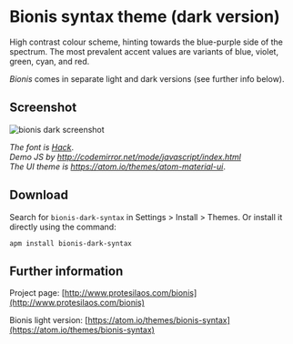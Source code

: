 # Bionis syntax theme (dark version)

High contrast colour scheme, hinting towards the blue-purple side of the spectrum. The most prevalent accent values are variants of blue, violet, green, cyan, and red.

*Bionis* comes in separate light and dark versions (see further info below).

## Screenshot

![bionis dark screenshot](https://raw.githubusercontent.com/protesilaos/prot16/master/bionis/img/bionis_dark_sample.png)

*The font is [Hack](https://github.com/chrissimpkins/Hack)*.  
*Demo JS by http://codemirror.net/mode/javascript/index.html*  
*The UI theme is https://atom.io/themes/atom-material-ui*.

## Download

Search for `bionis-dark-syntax` in Settings > Install > Themes. Or install it directly using the command:

```shell
apm install bionis-dark-syntax
```

## Further information

Project page: [http://www.protesilaos.com/bionis](http://www.protesilaos.com/bionis)

Bionis light version: [https://atom.io/themes/bionis-syntax](https://atom.io/themes/bionis-syntax)
